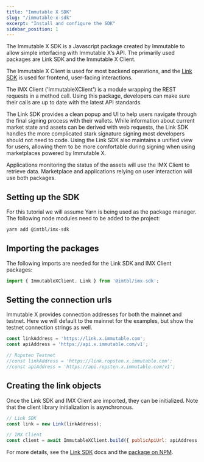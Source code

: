 ```yaml
---
title: "Immutable X SDK"
slug: "/immutable-x-sdk"
excerpt: "Install and configure the SDK"
sidebar_position: 1
---
```

The Immutable X SDK is a Javascript package created by Immutable to allow simple interfacing with Immutable X’s API. The primarily used packages are Link SDK and the Immutable X Client.

The Immutable X Client is used for most backend operations, and the [Link SDK](doc:sdk-api) is used for frontend, user-facing interactions.

The IMX Client ('ImmutableXClient') is a module wrapping the REST requests in a method call. Using this package, developers can make sure their calls are up to date with the latest API standards.

The Link SDK provides a clean popup and UI to help users navigate through the final signing process with their wallets. While information about current market state and assets can be derived with web requests, the Link SDK handles the more complicated stark signature signing most developers should not need to code. Using the Link SDK also maintains a unified view for users, allowing them to be more comfortable during signing when using marketplaces powered by Immutable X.

Applications monitoring the status of the assets will use the IMX Client to retrieve data. Marketplace and applications relying on user interaction will use both packages.

## Setting up the SDK
For this tutorial we will assume Yarn is being used as the package manager. The following node modules need to be added to the project:
```bash
yarn add @imtbl/imx-sdk
```
## Importing the packages
The following imports are needed for the Link SDK and IMX Client packages:
```javascript
import { ImmutableXClient, Link } from '@imtbl/imx-sdk';
```

## Setting the connection urls
Immutable X provides connection addresses for both the mainnet and testnet.
Here we will default to the mainnet for the examples, but show the testnet connection strings as well.
```javascript
const linkAddress = 'https://link.x.immutable.com';
const apiAddress = 'https://api.x.immutable.com/v1';

// Ropsten Testnet
//const linkAddress = 'https://link.ropsten.x.immutable.com';
//const apiAddress = 'https://api.ropsten.x.immutable.com/v1';
```
## Creating the link objects
Once the Link SDK and IMX Client are imported, they can be initialized. Note that the client library initialization is asynchronous.
```javascript
// Link SDK
const link = new Link(linkAddress);

// IMX Client
const client = await ImmutableXClient.build({ publicApiUrl: apiAddress });
```
For more details, see the [Link SDK](doc:sdk-api) docs and the [package on NPM](https://www.npmjs.com/package/@imtbl/imx-sdk).